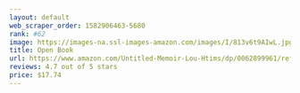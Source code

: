 ```yaml
---
layout: default 
﻿web_scraper_order: 1582906463-5680
rank: #62
image: https://images-na.ssl-images-amazon.com/images/I/813v6t9AIwL.jpg
title: Open Book
url: https://www.amazon.com/Untitled-Memoir-Lou-Htims/dp/0062899961/ref=zg_mw_books_62?_encoding=UTF8&psc=1&refRID=F7CXJB6QSX8DPP0KMBZS
reviews: 4.7 out of 5 stars
price: $17.74 
---
```

